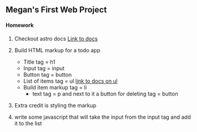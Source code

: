 ## Megan's First Web Project

#### Homework

1. Checkout astro docs [Link to docs](https://docs.astro.build/en/getting-started/)
2. Build HTML markup for a todo app

   - Title tag = h1
   - Input tag = input
   - Button tag = button
   - List of items tag = ul [link to docs on ul](https://www.w3schools.com/html/html_lists_unordered.asp)
   - Build item markup tag = li
     - text tag = p and next to it a button for deleting tag = button

3. Extra credit is styling the markup

4. write some javascript that will take the input from the input tag and add it to the list
